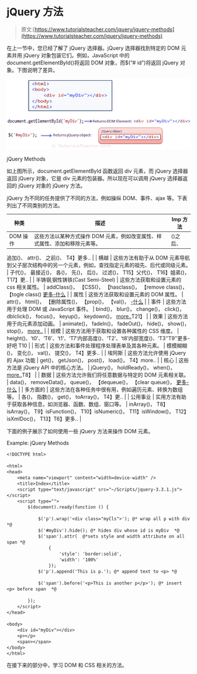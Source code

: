 # jQuery 方法

> 原文:[https://www.tutorialsteacher.com/jquery/jquery-methods](https://www.tutorialsteacher.com/jquery/jquery-methods)

在上一节中，您已经了解了 jQuery 选择器。jQuery 选择器找到特定的 DOM 元素并用 jQuery 对象包装它们。例如，JavaScript 中的 document.getElementById()将返回 DOM 对象，而$(“# id”)将返回 jQuery 对象。下图说明了差异。

[![](img/fe956e6e8364b85f7f47e9f0900e0964.png)](../../Content/images/jquery/jq-methods.png)

jQuery Methods



如上图所示，document.getElementById 函数返回 div 元素，而 jQuery 选择器返回 jQuery 对象，它是 div 元素的包装器。所以现在可以调用 jQuery 选择器返回的 jQuery 对象的 jQuery 方法。

jQuery 为不同的任务提供了不同的方法，例如操纵 DOM、事件、ajax 等。下表列出了不同类别的方法。

| 种类 | 描述 | Imp 方法 |
| --- | --- | --- |
| DOM 操作 | 这些方法以某种方式操作 DOM 元素，例如改变属性、样式属性、添加和移除元素等。 | ()之后、
追加()、
attr()、
之前()、
T4】更多.. |
| 横越 | 这些方法有助于从 DOM 元素导航到父子层次结构中的另一个元素，例如，查找指定元素的祖先、后代或同级元素。 | 子代()，
最接近()，
各()，
先()，
后()，
过滤()，
T15】父代()，
T16】姐弟()，
T17】更.. |
| 半铸钢ˌ钢性铸铁(Cast Semi-Steel) | 这些方法获取和设置元素的 css 相关属性。 | addClass()，
【CSS()，
【hasclass()，
【remove class()，
【togle class() [更多-什么](https://api.jquery.com/category/css/) |
| 属性 | 这些方法获取和设置元素的 DOM 属性。 | attr()，
html()，
【删除属性()，
【prop()， 【val()， [-什么](https://api.jquery.com/category/attributes/) |
| 事件 | 这些方法用于处理 DOM 或 JavaScript 事件。 | bind()，
blur()，
change()，
click()，
dblclick()，
focus()，
keyup()，
keydown()，
[more..](https://api.jquery.com/category/events/)T21】 |
| 效果 | 这些方法用于向元素添加动画。 | animate()，
fadeIn()，
fadeOut()，
hide()，
show()，
stop()，
[more..](https://api.jquery.com/category/effects/) |
| 规模 | 这些方法用于获取和设置各种属性的 CSS 维度。 | height()、‘t0’、‘T6’、‘t1’、‘T7’内部高度()、‘T2’、‘t8’内部宽度()、‘T3’’T9’’更多-好吧 T10 |
| 形式 | 这些方法和事件处理程序处理表单及其各种元素。 | 模模糊糊()，
变化()，
val()，
提交()，
T4】更多.. |
| 埃阿斯 | 这些方法允许使用 jQuery 的 Ajax 功能 | get()，
getJson()，
post()，
load()，
T4】more.. |
| 核心 | 这些方法是 jQuery API 中的核心方法。 | jQuery()，
holdReady()，
when()，
[more..](https://api.jquery.com/category/core/)T8】 |
| 数据 | 这些方法允许我们将任意数据与特定的 DOM 元素相关联。 | data()，
removeData()，
queue()，
【dequeue()，
【clear queue()， [更多-什么](https://api.jquery.com/category/data/) |
| 多方面的 | 这些方法在各种任务中很有用，例如遍历元素、转换为数组等。 | 各()，
指数()，
get()，
toArray()，
T4】更.. |
| 公用事业 | 实用方法有助于获取各种信息，如浏览器、函数、数组、窗口等。 | inArray()，
T8】isArray()，
T9】isFunction()，
T10】isNumeric()，
T11】isWindow()，
T12】isXmlDoc()，
T13】T6】更多.. |

下面的例子展示了如何使用一些 jQuery 方法来操作 DOM 元素。

Example: jQuery Methods

```
<!DOCTYPE html>

<html>
<head>
    <meta name="viewport" content="width=device-width" />
    <title>Index</title>
    <script type="text/javascript" src="~/Scripts/jquery-3.3.1.js"></script>
    <script type="">
        $(document).ready(function () {

            $('p').wrap('<div class="myCls">'); @* wrap all p with div *@
            $('#myDiv').hide(); @* hides div whose id is myDiv  *@
            $('span').attr(  @*sets style and width attribute on all span *@
                {
                    'style': 'border:solid',
                    'width': '100%'
                });
            $('p').append('This is p.'); @* append text to <p> *@

            $('span').before('<p>This is another p</p>'); @* insert <p> before span  *@

        });
    </script>
</head>

<body>
    <div id="myDiv"></div>
    <p></p>
    <span></span>
</body>
</html>
```

在接下来的部分中，学习 DOM 和 CSS 相关的方法。